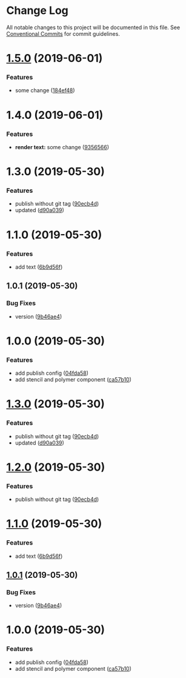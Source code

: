 # Change Log

All notable changes to this project will be documented in this file.
See [Conventional Commits](https://conventionalcommits.org) for commit guidelines.

# [1.5.0](https://github.com/rafael-fecha/awesome-mono-repo-TBD/compare/alpha@1.4.0...alpha@1.5.0) (2019-06-01)


### Features

* some change ([184ef48](https://github.com/rafael-fecha/awesome-mono-repo-TBD/commit/184ef48))





# 1.4.0 (2019-06-01)


### Features

* **render text:** some change ([9356566](https://github.com/rafael-fecha/awesome-mono-repo-TBD/commit/9356566))



# 1.3.0 (2019-05-30)


### Features

* publish without git tag ([90ecb4d](https://github.com/rafael-fecha/awesome-mono-repo-TBD/commit/90ecb4d))
* updated ([d90a039](https://github.com/rafael-fecha/awesome-mono-repo-TBD/commit/d90a039))



# 1.1.0 (2019-05-30)


### Features

* add text ([6b9d56f](https://github.com/rafael-fecha/awesome-mono-repo-TBD/commit/6b9d56f))



## 1.0.1 (2019-05-30)


### Bug Fixes

* version ([9b46ae4](https://github.com/rafael-fecha/awesome-mono-repo-TBD/commit/9b46ae4))



# 1.0.0 (2019-05-30)


### Features

* add publish config ([04fda58](https://github.com/rafael-fecha/awesome-mono-repo-TBD/commit/04fda58))
* add stencil and polymer component ([ca57b10](https://github.com/rafael-fecha/awesome-mono-repo-TBD/commit/ca57b10))





# [1.3.0](https://github.com/rafael-fecha/awesome-mono-repo-TBD/compare/v1.1.0...v1.3.0) (2019-05-30)


### Features

* publish without git tag ([90ecb4d](https://github.com/rafael-fecha/awesome-mono-repo-TBD/commit/90ecb4d))
* updated ([d90a039](https://github.com/rafael-fecha/awesome-mono-repo-TBD/commit/d90a039))





# [1.2.0](https://github.com/rafael-fecha/awesome-mono-repo-TBD/compare/v1.1.0...v1.2.0) (2019-05-30)


### Features

* publish without git tag ([90ecb4d](https://github.com/rafael-fecha/awesome-mono-repo-TBD/commit/90ecb4d))





# [1.1.0](https://github.com/rafael-fecha/awesome-mono-repo-TBD/compare/v1.0.1...v1.1.0) (2019-05-30)


### Features

* add text ([6b9d56f](https://github.com/rafael-fecha/awesome-mono-repo-TBD/commit/6b9d56f))





## [1.0.1](https://github.com/rafael-fecha/awesome-mono-repo-TBD/compare/v1.0.0...v1.0.1) (2019-05-30)


### Bug Fixes

* version ([9b46ae4](https://github.com/rafael-fecha/awesome-mono-repo-TBD/commit/9b46ae4))





# 1.0.0 (2019-05-30)


### Features

* add publish config ([04fda58](https://github.com/rafael-fecha/awesome-mono-repo-TBD/commit/04fda58))
* add stencil and polymer component ([ca57b10](https://github.com/rafael-fecha/awesome-mono-repo-TBD/commit/ca57b10))
